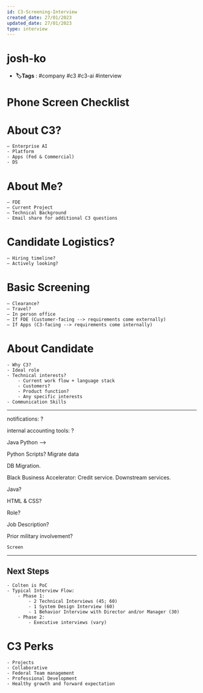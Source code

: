 ```yaml
---
id: C3-Screening-Interview
created_date: 27/01/2023
updated_date: 27/01/2023
type: interview
---
```


# josh-ko

- **🏷️Tags** :  #company #c3 #c3-ai #interview
[](#anki-card)

# Phone Screen Checklist

# About C3?

	– Enterprise AI
	- Platform
	- Apps (Fed & Commercial)
	- DS

# About Me?

	– FDE 
	– Current Project
	– Technical Background
	- Email share for additional C3 questions

# Candidate Logistics?

	– Hiring timeline?
	– Actively looking?

# Basic Screening

	– Clearance?
	– Travel?
	– In person office
	– If FDE (Customer-facing --> requirements come externally)
	– If Apps (C3-facing --> requirements come internally)

# About Candidate

	- Why C3? 
	- Ideal role
	- Technical interests?
		- Current work flow + language stack
		- Customers?
		- Product function?
		- Any specific interests
	- Communication Skills

---

notifications: ?

internal accounting tools: ?

Java Python -->

Python Scripts? Migrate data

DB Migration.

Black Business Accelerator: Credit service. Downstream services.

Java? 

HTML & CSS?

Role?

Job Description?

Prior military involvement?

	Screen 

---

## Next Steps

	- Colten is PoC
	- Typical Interview Flow:
		- Phase 1:
			- 2 Technical Interviews (45; 60)
			- 1 System Design Interview (60)
			- 1 Behavior Interview with Director and/or Manager (30)
		- Phase 2: 
			- Executive interviews (vary)

# C3 Perks

	- Projects
	- Collaborative
	- Federal Team management
	- Professional Development
	- Healthy growth and forward expectation
